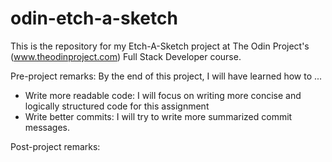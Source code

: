 # odin-etch-a-sketch

This is the repository for my Etch-A-Sketch project at The Odin Project's (www.theodinproject.com) Full Stack Developer course.

Pre-project remarks:
By the end of this project, I will have learned how to ...

- Write more readable code: I will focus on writing more concise and logically structured code for this assignment
- Write better commits: I will try to write more summarized commit messages.

Post-project remarks:
